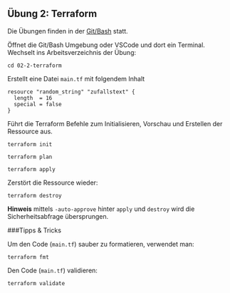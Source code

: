 ## Übung 2: Terraform

Die Übungen finden in der [Git/Bash](https://git-scm.com/downloads) statt. 

Öffnet die Git/Bash Umgebung oder VSCode und dort ein Terminal. Wechselt ins Arbeitsverzeichnis der Übung:

    cd 02-2-terraform
    
Erstellt eine Datei `main.tf` mit folgendem Inhalt

    resource "random_string" "zufallstext" {
      length  = 16
      special = false
    }
    
Führt die Terraform Befehle zum Initialisieren, Vorschau und Erstellen der Ressource aus.

    terraform init
    
    terraform plan
    
    terraform apply
    
Zerstört die Ressource wieder:

    terraform destroy
    
**Hinweis** mittels `-auto-approve` hinter `apply` und `destroy` wird die Sicherheitsabfrage übersprungen.    

###Tipps & Tricks

Um den Code (`main.tf`) sauber zu formatieren, verwendet man:

    terraform fmt

Den Code (`main.tf`) validieren:

    terraform validate
    
    